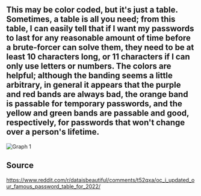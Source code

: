 This may be color coded, but it's just a table.
Sometimes, a table is all you need; from this table, I can easily tell that if I want my passwords to last for any reasonable amount of time before a brute-forcer can solve them, they need to be at least 10 characters long, or 11 characters if I can only use letters or numbers.
The colors are helpful; although the banding seems a little arbitrary, in general it appears that the purple and red bands are always bad, the orange band is passable for temporary passwords, and the yellow and green bands are passable and good, respectively, for passwords that won't change over a person's lifetime.
---
![Graph 1](https://i.redd.it/i3em1z88pzk81.png)

Source
---
https://www.reddit.com/r/dataisbeautiful/comments/t52qxa/oc_i_updated_our_famous_password_table_for_2022/
